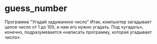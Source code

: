 # guess_number
Программа "Угадай задуманное число"
Итак, компьютер загадывает целое число от 1 до 100, и нам его нужно угадать. Под «угадать», конечно, подразумевается «написать программу, которая угадывает число».
